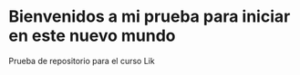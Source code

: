 # Bienvenidos a mi prueba para iniciar en este nuevo mundo
Prueba de repositorio para el curso Lik

